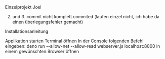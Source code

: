 Einzelprojekt Joel

2. und 3. commit nicht komplett commited (laufen einzel nicht, ich habe da einen überlegungsfehler gemacht)

Installationsanleitung

Applikation starten
Terminal öffnen
In der Console folgenden Befehl eingeben:
deno run --allow-net --allow-read webserver.js
localhost:8000 in einem gewünschten Browser öffnen